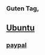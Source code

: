 ### Guten Tag,
## [Ubuntu](https://kybe236.github.io/ubuntu)






### [paypal](https://www.paypal.com/pools/c/8OWp8Z0OgJ)
